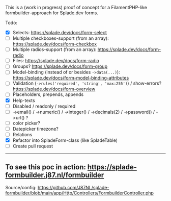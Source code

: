 This is a (work in progress) proof of concept for a FilamentPHP-like formbuilder-approach for Splade.dev forms.

Todo:
- [x] Selects: https://splade.dev/docs/form-select
- [ ] Multiple checkboxes-support (from an array): https://splade.dev/docs/form-checkbox
- [ ] Multiple radios-support (from an array): https://splade.dev/docs/form-radio
- [ ] Files: https://splade.dev/docs/form-radio
- [ ] Groups? https://splade.dev/docs/form-group
- [ ] Model-binding (instead of or besides `->data(...)`): https://splade.dev/docs/form-model-binding-attributes
- [ ] Validation (`->rules('required', 'string', 'max:255')`) / show-errors? https://splade.dev/docs/form-overview
- [ ] Placeholders, prepends, appends
- [x] Help-texts
- [ ] Disabled / readonly / required
- [ ] ->email() / ->numeric() / ->integer() / ->decimals(2) / ->password() / ->url() ?
- [ ] color picker?
- [ ] Datepicker timezone?
- [ ] Relations
- [x] Refactor into SpladeForm-class (like SpladeTable)
- [ ] Create pull request

___

## To see this poc in action: https://splade-formbuilder.j87.nl/formbuilder
Source/config: https://github.com/J87NL/splade-formbuilder/blob/main/app/Http/Controllers/FormbuilderController.php
